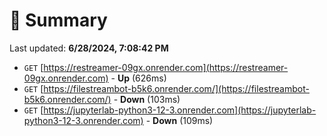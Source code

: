 # 📖 Summary
Last updated: **6/28/2024, 7:08:42 PM**

- `GET` [https://restreamer-09gx.onrender.com](https://restreamer-09gx.onrender.com) - **Up** (626ms)
- `GET` [https://filestreambot-b5k6.onrender.com/](https://filestreambot-b5k6.onrender.com/) - **Down** (103ms)
- `GET` [https://jupyterlab-python3-12-3.onrender.com](https://jupyterlab-python3-12-3.onrender.com) - **Down** (109ms)
